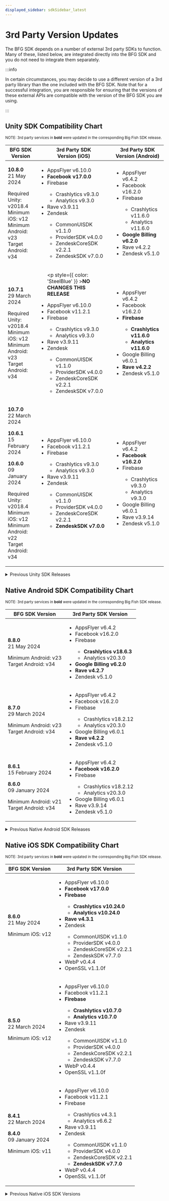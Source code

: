```yaml
---
displayed_sidebar: sdkSidebar_latest
---
```

# 3rd Party Version Updates

<style> {` th, td { vertical-align: top; } `}</style>
<style> {` table { display: table; width: 100%; } `}</style>

The BFG SDK depends on a number of external 3rd party SDKs to function. Many of these, listed below, are integrated directly into the BFG SDK and you do not need to integrate them separately.

:::info 

In certain circumstances, you may decide to use a different version of a 3rd party library than the one included with the BFG SDK. Note that for a successful integration, you are responsible for ensuring that the versions of these external APIs are compatible with the version of the BFG SDK you are using.

:::

## Unity SDK Compatibility Chart 

<sup>NOTE: 3rd party services in <strong>bold</strong> were updated in the corresponding Big Fish SDK release.</sup>

<table>
  <thead>
    <tr>
      <th><strong>BFG SDK Version</strong></th>
      <th><strong>3rd Party SDK<br />Version (iOS)</strong></th>
      <th><strong>3rd Party SDK<br />Version (Android)</strong></th>
    </tr>
  </thead>
  <tbody>
    <tr>
      <td>

**10.8.0**<br />
21 May 2024

Required Unity: v2018.4<br />
Minimum iOS: v12<br />
Minimum Android: v23<br />
Target Android: v34
      </td>
      <td>
        <ul>
          <li>AppsFlyer v6.10.0</li>
          <li>**Facebook v17.0.0**</li>
          <li>Firebase</li>
          <ul>
            <li>Crashlytics v9.3.0</li>
            <li>Analytics v9.3.0</li>
          </ul>
          <li>Rave v3.9.11</li>
          <li>Zendesk</li>
          <ul>
            <li>CommonUISDK v1.1.0</li>
            <li>ProviderSDK v4.0.0</li>
            <li>ZendeskCoreSDK v2.2.1</li>
            <li>ZendeskSDK v7.0.0</li>
          </ul>
        </ul>
      </td>
      <td>
        <ul>
          <li>AppsFlyer v6.4.2</li>
          <li>Facebook v16.2.0</li>
          <li>Firebase</li>
          <ul>
            <li>Crashlytics v11.6.0</li>
            <li>Analytics v11.6.0</li>
          </ul>
          <li>**Google Billing v6.2.0**</li>
          <li>Rave v4.2.2</li>
          <li>Zendesk v5.1.0</li>
        </ul>
      </td>
    </tr>
    <tr>
      <td>

**10.7.1**<br />
29 March 2024

Required Unity: v2018.4<br />
Minimum iOS: v12<br />
Minimum Android: v23<br />
Target Android: v34
      </td>
      <td>
        <ul>
          <p style={{ color: 'SteelBlue' }} >**NO CHANGES THIS RELEASE**</p>
          <li>AppsFlyer v6.10.0</li>
          <li>Facebook v11.2.1</li>
          <li>Firebase</li>
          <ul>
            <li>Crashlytics v9.3.0</li>
            <li>Analytics v9.3.0</li>
          </ul>
          <li>Rave v3.9.11</li>
          <li>Zendesk</li>
          <ul>
            <li>CommonUISDK v1.1.0</li>
            <li>ProviderSDK v4.0.0</li>
            <li>ZendeskCoreSDK v2.2.1</li>
            <li>ZendeskSDK v7.0.0</li>
          </ul>
        </ul>
      </td>
      <td>
        <ul>
          <li>AppsFlyer v6.4.2</li>
          <li>Facebook v16.2.0</li>
          <li>**Firebase**</li>
          <ul>
            <li>**Crashlytics v11.6.0**</li>
            <li>**Analytics v11.6.0**</li>
          </ul>
          <li>Google Billing v6.0.1</li>
          <li>**Rave v4.2.2**</li>
          <li>Zendesk v5.1.0</li>
        </ul>
      </td>
    </tr>
    <tr>
      <td>

**10.7.0**<br />
22 March 2024

**10.6.1**<br />
15 February 2024

**10.6.0**<br />
09 January 2024

Required Unity: v2018.4<br />
Minimum iOS: v12<br />
Minimum Android: v22<br />
Target Android: v34
      </td>
      <td>
        <ul>
          <li>AppsFlyer v6.10.0</li>
          <li>Facebook v11.2.1</li>
          <li>Firebase</li>
          <ul>
            <li>Crashlytics v9.3.0</li>
            <li>Analytics v9.3.0</li>
          </ul>
          <li>Rave v3.9.11</li>
          <li>Zendesk</li>
          <ul>
            <li>CommonUISDK v1.1.0</li>
            <li>ProviderSDK v4.0.0</li>
            <li>ZendeskCoreSDK v2.2.1</li>
            <li>**ZendeskSDK v7.0.0**</li>
          </ul>
        </ul>
      </td>
      <td>
        <ul>
          <li>AppsFlyer v6.4.2</li>
          <li>**Facebook v16.2.0**</li>
          <li>Firebase</li>
          <ul>
            <li>Crashlytics v9.3.0</li>
            <li>Analytics v9.3.0</li>
          </ul>
          <li>Google Billing v6.0.1</li>
          <li>Rave v3.9.14</li>
          <li>Zendesk v5.1.0</li>
        </ul>
      </td>
    </tr>
  </tbody>
</table>

<details>
  <summary>Previous Unity SDK Releases</summary>
  <table>
    <thead>
      <tr>
        <th><strong>BFG SDK Version</strong></th>
        <th><strong>3rd Party SDK<br />Version (iOS)</strong></th>
        <th><strong>3rd Party SDK<br />Version (Android)</strong></th>
      </tr>
    </thead>
    <tbody>
      <tr>
        <td>

**10.5.0**<br />
26 September 2023

Required Unity: v2018.4<br />
Minimum iOS: v11<br />
Minimum Android: v22<br />
Target Android: v34
        </td>
        <td>
          <ul>
            <p style={{ color: 'SteelBlue' }} >**NO CHANGES THIS RELEASE**</p>
            <li>AppsFlyer v6.10.0</li>
            <li>Facebook v11.2.1</li>
            <li>Firebase</li>
            <ul>
              <li>Crashlytics v9.3.0</li>
              <li>Analytics v9.3.0</li>
            </ul>
            <li>Rave v3.9.11</li>
            <li>Zendesk</li>
            <ul>
              <li>CommonUISDK v1.1.0</li>
              <li>ProviderSDK v4.0.0</li>
              <li>ZendeskCoreSDK v2.2.1</li>
              <li>ZendeskSDK v6.0.0</li>
            </ul>
          </ul>
        </td>
        <td>
          <ul>
            <li>AppsFlyer v6.4.2</li>
            <li>**Facebook v16.0.1**</li>
            <li>Firebase</li>
            <ul>
              <li>Crashlytics v9.3.0</li>
              <li>Analytics v9.3.0</li>
            </ul>
            <li>**Google Billing v6.0.1**</li>
            <li>**Rave v3.9.14**</li>
              <li>Zendesk v5.1.0</li>
            </ul>
          </td>
        </tr>
        <tr>
          <td>

**10.4.0**<br />
23 June 2023

Required Unity: v2018.4<br />
Minimum iOS: v11<br />
Minimum Android: v22<br />
Target Android: v33
        </td>
        <td>
          <ul>
            <li>AppsFlyer v6.10.0</li>
            <li>**Facebook v11.2.1**</li>
            <li>Firebase</li>
            <ul>
              <li>Crashlytics v9.3.0</li>
              <li>Analytics v9.3.0</li>
            </ul>
            <li>Rave v3.9.11</li>
            <li>Zendesk</li>
            <ul>
              <li>CommonUISDK v1.1.0</li>
              <li>ProviderSDK v4.0.0</li>
              <li>ZendeskCoreSDK v2.2.1</li>
              <li>ZendeskSDK v6.0.0</li>
            </ul>
          </ul>
        </td>
        <td>
          <ul>
            <li>AppsFlyer v6.4.2</li>
            <li>Facebook v12.3.0</li>
            <li>Firebase</li>
            <ul>
              <li>Crashlytics v9.3.0</li>
              <li>Analytics v9.3.0</li>
            </ul>
            <li>**Google Billing v5.0.0**</li>
            <li>Rave v3.9.8</li>
            <li>Zendesk v5.1.0</li>
          </ul>
        </td>
      </tr>
      <tr>
        <td>

**10.3.0**<br />
06 April 2023

Required Unity: v2018.4<br />
Minimum iOS: v11<br />
Minimum Android: v22<br />
Target Android: v33
        </td>
        <td>
          <ul>
            <li>**AppsFlyer v6.10.0**</li>
            <li>Facebook v9.2.0</li>
            <li>Firebase</li>
            <ul>
              <li>Crashlytics v9.3.0</li>
              <li>Analytics v9.3.0</li>
            </ul>
            <li>Rave v3.9.11</li>
            <li>Zendesk</li>
            <ul>
              <li>CommonUISDK v1.1.0</li>
              <li>ProviderSDK v4.0.0</li>
              <li>ZendeskCoreSDK v2.2.1</li>
              <li>**ZendeskSDK v6.0.0**</li>
            </ul>
          </ul>
        </td>
        <td>
          <ul>
            <p style={{ color: 'SteelBlue' }} >**NO CHANGES THIS RELEASE**</p>
            <li>AppsFlyer v6.4.2</li>
            <li>Facebook v12.3.0</li>
            <li>Firebase</li>
            <ul>
              <li>Crashlytics v9.3.0</li>
              <li>Analytics v9.3.0</li>
            </ul>
            <li>Google Billing v4.1.0</li>
            <li>Rave v3.9.8</li>
            <li>Zendesk v5.1.0</li>
          </ul>
        </td>
      </tr>
      <tr>
        <td>

**10.2.0**<br />
23 November 2023

Required Unity: v2018.4<br />
Minimum iOS: v10<br />
Minimum Android: v22<br />
Target Android: v33
        </td>
        <td>
          <ul>
            <p style={{ color: 'SteelBlue' }} >**NO CHANGES THIS RELEASE**</p>
            <li>AppsFlyer v6.4.2</li>
            <li>Facebook v9.2.0</li>
            <li>Firebase</li>
            <ul>
              <li>Crashlytics v9.3.0</li>
              <li>Analytics v9.3.0</li>
            </ul>
            <li>Rave v3.9.11</li>
            <li>Zendesk</li>
            <ul>
              <li>CommonUISDK v1.1.0</li>
              <li>ProviderSDK v4.0.0</li>
              <li>ZendeskCoreSDK v2.2.1</li>
              <li>ZendeskSDK v4.0.0</li>
            </ul>
          </ul>
        </td>
        <td>
          <ul>
            <li>AppsFlyer v6.4.2</li>
            <li>Facebook v12.3.0</li>
            <li>Firebase</li>
            <ul>
              <li>Crashlytics v9.3.0</li>
              <li>Analytics v9.3.0</li>
            </ul>
            <li>Google Billing v4.1.0</li>
            <li>Rave v3.9.8</li>
            <li>**Zendesk v5.1.0**</li>
          </ul>
        </td>
      </tr>
      <tr>
        <td>

**10.1.0**<br />
25 August 2023

Required Unity: v2018.4<br />
Minimum iOS: v10<br />
Minimum Android: v22<br />
Target Android: v33
        </td>
        <td>
          <ul>
            <li>AppsFlyer v6.4.2</li>
            <li>Facebook v9.2.0</li>
            <li>**Firebase**</li>
            <ul>
              <li>**Crashlytics v9.3.0**</li>
              <li>**Analytics v9.3.0**</li>
            </ul>
            <li>Rave v3.9.11</li>
            <li>Zendesk</li>
            <ul>
              <li>CommonUISDK v1.1.0</li>
              <li>ProviderSDK v4.0.0</li>
              <li>ZendeskCoreSDK v2.2.1</li>
              <li>ZendeskSDK v4.0.0</li>
            </ul>
          </ul>
        </td>
        <td>
          <ul>
            <li>AppsFlyer v6.4.2</li>
            <li>Facebook v12.3.0</li>
            <li>**Firebase**</li>
            <ul>
              <li>**Crashlytics v9.3.0**</li>
              <li>**Analytics v9.3.0**</li>
            </ul>
            <li>**Google Billing v4.1.0**</li>
            <li>Rave v3.9.8</li>
            <li>Zendesk v3.0.2</li>
          </ul>
        </td>
      </tr>
      <tr>
        <td>

**10.0.0**<br />
25 July 2023

Required Unity: v2018.4<br />
Minimum iOS: v10<br />
Minimum Android: v22<br />
Target Android: v32
        </td>
        <td>
          <ul>
            <p style={{ color: 'SteelBlue' }} >**NO CHANGES THIS RELEASE**</p>
            <li>AppsFlyer v6.4.2</li>
            <li>Facebook v9.2.0</li>
            <li>Firebase</li>
            <ul>
              <li>Crashlytics v4.3.1</li>
              <li>Analytics v6.6.2</li>
            </ul>
            <li>Rave v3.9.11</li>
            <li>Zendesk</li>
            <ul>
              <li>CommonUISDK v1.1.0</li>
              <li>ProviderSDK v4.0.0</li>
              <li>ZendeskCoreSDK v2.2.1</li>
              <li>ZendeskSDK v4.0.0</li>
            </ul>
          </ul>
        </td>
        <td>
          <ul>
            <li>AppsFlyer v6.4.2</li>
            <li>**Facebook v12.3.0**</li>
            <li>Firebase</li>
            <ul>
              <li>Crashlytics v17.2.2</li>
              <li>Analytics v17.6.0</li>
              <li>Messaging v20.3.0</li>
              <li>Perf v19.0.7</li>
            </ul>
            <li>Google Billing v3.0.0</li>
            <li>**Rave v3.9.8**</li>
            <li>Zendesk v3.0.2</li>
          </ul>
        </td>
      </tr>
      <tr>
        <td>

**9.6.1**<br />
**9.6.0**<br />
**9.5.0**
        </td>
        <td>
          <ul>
            <li>iOS API: Minimum v10</li>
            <li>**AppsFlyer v6.4.2**</li>
            <li>Facebook v9.2.0</li>
            <li>Firebase</li>
            <ul>
              <li>Crashlytics v4.3.1</li>
              <li>Analytics v6.6.2</li>
            </ul>
            <li>Rave v3.9.11</li>
            <li>Zendesk</li>
            <ul>
              <li>CommonUISDK v1.1.0</li>
              <li>ProviderSDK v4.0.0</li>
              <li>ZendeskCoreSDK v2.2.1</li>
              <li>ZendeskSDK v4.0.0</li>
            </ul>
          </ul>
        </td>
        <td>
          <ul>
            <p style={{ color: 'SteelBlue' }} >**NO CHANGES THIS RELEASE**</p>
            <li>AppsFlyer v6.4.2</li>
            <li>Facebook v8.2.0</li>
            <li>Firebase</li>
            <ul>
              <li>Crashlytics v17.2.2</li>
              <li>Analytics v17.6.0</li>
              <li>Messaging v20.3.0</li>
              <li>Perf v19.0.7</li>
            </ul>
            <li>Google Billing v3.0.0</li>
            <li>Rave v3.9.1</li>
            <li>Zendesk v3.0.2</li>
          </ul>
        </td>
      </tr>
      <tr>
        <td>

**9.4.1**<br />
**9.4.0**
        </td>
        <td>
          <ul>
            <p style={{ color: 'SteelBlue' }} >**NO CHANGES THIS RELEASE**</p>
            <li>iOS API: Minimum v10</li>
            <li>AppsFlyer v6.2.6</li>
            <li>Facebook v9.2.0</li>
            <li>Firebase</li>
            <ul>
              <li>Crashlytics v4.3.1</li>
              <li>Analytics v6.6.2</li>
            </ul>
            <li>Rave v3.9.11</li>
            <li>Zendesk</li>
            <ul>
              <li>CommonUISDK v1.1.0</li>
              <li>ProviderSDK v4.0.0</li>
              <li>ZendeskCoreSDK v2.2.1</li>
              <li>ZendeskSDK v4.0.0</li>
            </ul>
          </ul>
        </td>
        <td>
          <ul>
            <li>**AppsFlyer v6.4.2**</li>
            <li>Facebook v8.2.0</li>
            <li>Firebase</li>
            <ul>
              <li>Crashlytics v17.2.2</li>
              <li>Analytics v17.6.0</li>
              <li>Messaging v20.3.0</li>
              <li>Perf v19.0.7</li>
            </ul>
            <li>Google Billing v3.0.0</li>
            <li>Rave v3.9.1</li>
            <li>Zendesk v3.0.2</li>
          </ul>
        </td>
      </tr>
      <tr>
        <td>

  **9.3.2**<br />
  **9.3.1**<br />
  **9.3.0**<br />
  **9.2.1**<br />
  **9.2.0**<br />
  **9.1.0**
        </td>
        <td>
          <ul>
            <p style={{ color: 'SteelBlue' }} >**NO CHANGES THIS RELEASE**</p>
            <li>iOS API: Minimum v10</li>
            <li>AppsFlyer v6.2.6</li>
            <li>Facebook v9.2.0</li>
            <li>Firebase</li>
            <ul>
              <li>Crashlytics v4.3.1</li>
              <li>Analytics v6.6.2</li>
            </ul>
            <li>Rave v3.9.11</li>
            <li>Zendesk</li>
            <ul>
              <li>CommonUISDK v1.1.0</li>
              <li>ProviderSDK v4.0.0</li>
              <li>ZendeskCoreSDK v2.2.1</li>
              <li>ZendeskSDK v4.0.0</li>
            </ul>
          </ul>
        </td>
        <td>
          <ul>
            <li>AppsFlyer v6.2.3</li>
            <li>**Facebook v8.2.0**</li>
            <li>Firebase</li>
            <ul>
              <li>Crashlytics v17.2.2</li>
              <li>Analytics v17.6.0</li>
              <li>Messaging v20.3.0</li>
              <li>Perf v19.0.7</li>
            </ul>
            <li>Google Billing v3.0.0</li>
            <li>Rave v3.9.1</li>
            <li>Zendesk v3.0.2</li>
          </ul>
        </td>
      </tr>
      <tr>
        <td>

**9.0.2**
        </td>
        <td>
          <ul>
            <li>iOS API: Minimum v10</li>
            <li>**AppsFlyer v6.2.6**</li>
            <li>**Facebook v9.2.0**</li>
            <li>Firebase</li>
            <ul>
              <li>Crashlytics v4.3.1</li>
              <li>Analytics v6.6.2</li>
            </ul>
            <li>**Rave v3.9.11**</li>
            <li>Zendesk</li>
            <ul>
              <li>CommonUISDK v1.1.0</li>
              <li>ProviderSDK v4.0.0</li>
              <li>ZendeskCoreSDK v2.2.1</li>
              <li>ZendeskSDK v4.0.0</li>
            </ul>
          </ul>
        </td>
        <td>
          <ul>
            <li>**AppsFlyer v6.2.3**</li>
            <li>Facebook v4.41.0</li>
            <li>**Firebase**</li>
            <ul>
              <li>**Crashlytics v17.2.2**</li>
              <li>**Analytics v17.6.0**</li>
              <li>**Messaging v20.3.0**</li>
              <li>**Perf v19.0.7**</li>
            </ul>
            <li>**Google Billing v3.0.0**</li>
            <li>Rave v3.9.1</li>
            <li>Zendesk v3.0.2</li>
          </ul>
        </td>
      </tr>
      <tr>
        <td>

**9.0.1**<br />
**9.0.0**
        </td>
        <td>
          <ul>
            <li>iOS API: Minimum v10</li>
            <li>AppsFlyer v6.2.4</li>
            <li>Facebook v9.0.1</li>
            <li>Firebase</li>
            <ul>
              <li>Crashlytics v4.3.1</li>
              <li>Analytics v6.6.2</li>
            </ul>
            <li>Rave v3.9.10-402</li>
            <li>Zendesk</li>
            <ul>
              <li>CommonUISDK v1.1.0</li>
              <li>ProviderSDK v4.0.0</li>
              <li>ZendeskCoreSDK v2.2.1</li>
              <li>ZendeskSDK v4.0.0</li>
            </ul>
          </ul>
        </td>
        <td>
          <ul>
            <li>AppsFlyer v4.8.15</li>
            <li>Facebook v4.41.0</li>
            <li>Firebase</li>
            <ul>
              <li>Messaging v20.1.5</li>
            </ul>
            <li>Rave v3.9.1</li>
            <li>Zendesk v3.0.2</li>
          </ul>
        </td>
      </tr>
    </tbody>
  </table>
</details>

## Native Android SDK Compatibility Chart

<sup>NOTE: 3rd party services in <strong>bold</strong> were updated in the corresponding Big Fish SDK release.</sup>

<table>
  <thead>
    <tr>
      <th><strong>BFG SDK Version</strong></th>
      <th><strong>3rd Party SDK Version</strong></th>
    </tr>
  </thead>
  <tbody>
    <tr>
      <td>

**8.8.0**<br />
21 May 2024

Minimum Android: v23<br />
Target Android: v34
      </td>
      <td>
        <ul>
          <li>AppsFlyer v6.4.2</li>
          <li>Facebook v16.2.0</li>
          <li>Firebase</li>
          <ul>
            <li>**Crashlytics v18.6.3**</li>
            <li>Analytics v20.3.0</li>
          </ul>
          <li>**Google Billing v6.2.0**</li>
          <li>**Rave v4.2.7**</li>
          <li>Zendesk v5.1.0</li>
        </ul>
      </td>
    </tr>
    <tr>
      <td>

**8.7.0**<br />
29 March 2024

Minimum Android: v23<br />
Target Android: v34
      </td>
      <td>
        <ul>
          <li>AppsFlyer v6.4.2</li>
          <li>Facebook v16.2.0</li>
          <li>Firebase</li>
          <ul>
            <li>Crashlytics v18.2.12</li>
            <li>Analytics v20.3.0</li>
          </ul>
          <li>Google Billing v6.0.1</li>
          <li>**Rave v4.2.2**</li>
          <li>Zendesk v5.1.0</li>
        </ul>
      </td>
    </tr>
    <tr>
      <td>

**8.6.1**<br />
15 February 2024

**8.6.0**<br />
09 January 2024

Minimum Android: v21<br />
Target Android: v34
      </td>
      <td>
        <ul>
          <li>AppsFlyer v6.4.2</li>
          <li>**Facebook v16.2.0**</li>
          <li>Firebase</li>
          <ul>
            <li>Crashlytics v18.2.12</li>
            <li>Analytics v20.3.0</li>
          </ul>
          <li>Google Billing v6.0.1</li>
          <li>Rave v3.9.14</li>
          <li>Zendesk v5.1.0</li>
        </ul>
      </td>
    </tr>
  </tbody>
</table>

<details>
  <summary>Previous Native Android SDK Releases</summary>
  <table>
    <thead>
      <tr>
        <th><strong>BFG SDK Version</strong></th>
        <th><strong>3rd Party SDK Version</strong></th>
      </tr>
    </thead>
    <tbody>
      <tr>
        <td>

**8.5.0**<br />
26 September 2023

Minimum Android: v21<br />
Target Android: v34
        </td>
        <td>
          <ul>
            <li>AppsFlyer v6.4.2</li>
            <li>**Facebook v16.0.1**</li>
            <li>Firebase</li>
            <ul>
              <li>Crashlytics v18.2.12</li>
              <li>Analytics v20.3.0</li>
            </ul>
            <li>**Google Billing v6.0.1**</li>
            <li>**Rave v3.9.14**</li>
            <li>Zendesk v5.1.0</li>
          </ul>
        </td>
      </tr>
      <tr>
        <td>

**8.4.0**<br />
23 June 2023

**8.3.0**<br />
06 April 2023

Minimum Android: v21<br />
Target Android: v33
        </td>
        <td>
          <ul>
            <li>AppsFlyer v6.4.2</li>
            <li>Facebook v12.3.0</li>
            <li>Firebase</li>
            <ul>
              <li>Crashlytics v18.2.12</li>
              <li>Analytics v20.3.0</li>
            </ul>
            <li>**Google Billing v5.0.0**</li>
            <li>Rave v3.9.8</li>
            <li>Zendesk v5.1.0</li>
          </ul>
        </td>
      </tr>
      <tr>
        <td>

**8.2.0**<br />
23 November 2022

Minimum Android: v21<br />
Target Android: v33
        </td>
        <td>
          <ul>
            <li>AppsFlyer v6.4.2</li>
            <li>Facebook v12.3.0</li>
            <li>Firebase</li>
            <ul>
              <li>Crashlytics v18.2.12</li>
              <li>Analytics v20.3.0</li>
            </ul>
            <li>Google Billing v4.0.0</li>
            <li>Rave v3.9.8</li>
            <li>**Zendesk v5.1.0**</li>
          </ul>
        </td>
      </tr>
      <tr>
        <td>

**8.1.0**<br />
25 August 2022

Minimum Android: v20<br />
Target Android: v33

**8.0.0**<br />
25 July 2022

Minimum Android: v20<br />
Target Android: v31
        </td>
        <td>
          <ul>
            <li>AppsFlyer v6.4.2</li>
            <li>**Facebook v12.3.0**</li>
            <li>Firebase</li>
            <ul>
              <li>**Crashlytics v18.2.12**</li>
              <li>Analytics v20.3.0</li>
            </ul>
            <li>**Google Billing v4.0.0**</li>
            <li>**Rave v3.9.8**</li>
            <li>Zendesk v3.0.2</li>
          </ul>
        </td>
      </tr>
      <tr>
        <td>

**7.8.0**<br />
**7.7.0**<br />
**7.6.0**
        </td>
        <td>
          <ul>
            <li>**AppsFlyer v6.4.2**</li>
            <li>Facebook v8.2.0</li>
            <li>Firebase</li>
            <ul>
              <li>Crashlytics v17.2.2</li>
              <li>Analytics v20.3.0</li>
            </ul>
            <li>**Google Billing v3.0.3**</li>
            <li>Rave v3.9.1</li>
            <li>Zendesk v3.0.2</li>
          </ul>
        </td>
      </tr>
      <tr>
        <td>

**7.5.2**<br />
**7.5.1**<br />
**7.5.0**<br />
**7.4.0**
        </td>
        <td>
          <ul>
            <li>AppsFlyer v6.2.3</li>
            <li>Facebook v8.2.0</li>
            <li>**Firebase**</li>
            <ul>
              <li>**Crashlytics v17.2.2**</li>
              <li>**Analytics v20.3.0**</li>
            </ul>
            <li>Google Billing v3.0.3</li>
            <li>Rave v3.9.1</li>
            <li>Zendesk v3.0.2</li>
          </ul>
        </td>
      </tr>
      <tr>
        <td>

**7.3.0**
        </td>
        <td>
          <ul>
            <li>AppsFlyer v6.2.3</li>
            <li>Facebook v8.2.0</li>
            <li>Firebase</li>
            <ul>
              <li>Crashlytics v17.0.0</li>
              <li>Analytics v20.1.5</li>
            </ul>
            <li>**Google Billing v3.0.3**</li>
            <li>Rave v3.9.1</li>
            <li>Zendesk v3.0.2</li>
          </ul>
        </td>
      </tr>
      <tr>
        <td>

**7.1.7**
        </td>
        <td>
          <ul>
            <li>AppsFlyer v6.2.3</li>
            <li>**Facebook v8.2.0**</li>
            <li>Firebase</li>
            <ul>
              <li>Crashlytics v17.0.0</li>
              <li>Analytics v20.1.5</li>
            </ul>
            <li>Rave v3.9.1</li>
            <li>Zendesk v3.0.2</li>
          </ul>
        </td>
      </tr>
      <tr>
        <td>

**7.1.6**
        </td>
        <td>
          <ul>
            <li>**AppsFlyer v6.2.3**</li>
            <li>Facebook v4.4.1</li>
            <li>Firebase</li>
            <ul>
              <li>Crashlytics v17.0.0</li>
              <li>Analytics v20.1.5</li>
            </ul>
            <li>Rave v3.9.1</li>
            <li>Zendesk v3.0.2</li>
          </ul>
        </td>
      </tr>
      <tr>
        <td>

**7.1.5**<br />
**7.1.4**<br />
**7.1.3**<br />
**7.1.2**<br />
**7.1.1**<br />
**7.1.0**
        </td>
        <td>
          <ul>
            <li>AppsFlyer v4.8.15</li>
            <li>Facebook v4.4.1</li>
            <li>Firebase</li>
            <ul>
              <li>**Crashlytics v17.0.0**</li>
              <li>Analytics v20.1.5</li>
            </ul>
            <li>Rave v3.9.1</li>
            <li>**Zendesk v3.0.2**</li>
          </ul>
        </td>
      </tr>
      <tr>
        <td>

**7.0.0**
        </td>
        <td>
          <ul>
            <li>AppsFlyer v4.8.15</li>
            <li>Facebook v4.4.1</li>
            <li>Firebase</li>
            <ul>
              <li>Crashlytics (Fabric)</li>
              <li>Analytics v20.1.5</li>
            </ul>
            <li>Rave v3.9.1</li>
            <li>Zendesk v1.10.1.1</li>
          </ul>
        </td>
      </tr>
    </tbody>
  </table>
</details>

## Native iOS SDK Compatibility Chart

<sup>NOTE: 3rd party services in <strong>bold</strong> were updated in the corresponding Big Fish SDK release.</sup>

<table>
  <thead>
    <tr>
      <th><strong>BFG SDK Version</strong></th>
      <th><strong>3rd Party SDK Version</strong></th>
    </tr>
  </thead>
  <tbody>
    <tr>
      <td>

**8.6.0**<br />
21 May 2024

Minimum iOS: v12
      </td>
      <td>
        <ul>
          <li>AppsFlyer v6.10.0</li>
          <li>**Facebook v17.0.0**</li>
          <li>**Firebase**</li>
          <ul>
            <li>**Crashlytics v10.24.0**</li>
            <li>**Analytics v10.24.0**</li>
          </ul>
          <li>**Rave v4.3.1**</li>
          <li>Zendesk</li>
          <ul>
            <li>CommonUISDK v1.1.0</li>
            <li>ProviderSDK v4.0.0</li>
            <li>ZendeskCoreSDK v2.2.1</li>
            <li>ZendeskSDK v7.7.0</li>
          </ul>
          <li>WebP v0.4.4</li>
          <li>OpenSSL v1.1.0f</li>
        </ul>
      </td>
    </tr>
    <tr>
      <td>

**8.5.0**<br />
22 March 2024

Minimum iOS: v12
      </td>
      <td>
        <ul>
          <li>AppsFlyer v6.10.0</li>
          <li>Facebook v11.2.1</li>
          <li>**Firebase**</li>
          <ul>
            <li>**Crashlytics v10.7.0**</li>
            <li>**Analytics v10.7.0**</li>
          </ul>
          <li>Rave v3.9.11</li>
          <li>Zendesk</li>
          <ul>
            <li>CommonUISDK v1.1.0</li>
            <li>ProviderSDK v4.0.0</li>
            <li>ZendeskCoreSDK v2.2.1</li>
            <li>ZendeskSDK v7.7.0</li>
          </ul>
          <li>WebP v0.4.4</li>
          <li>OpenSSL v1.1.0f</li>
        </ul>
      </td>
    </tr> 
    <tr>
      <td>

**8.4.1**<br />
22 March 2024

**8.4.0**<br />
09 January 2024

Minimum iOS: v11
      </td>
      <td>
        <ul>
          <li>AppsFlyer v6.10.0</li>
          <li>Facebook v11.2.1</li>
          <li>Firebase</li>
          <ul>
            <li>Crashlytics v4.3.1</li>
            <li>Analytics v6.6.2</li>
          </ul>
          <li>Rave v3.9.11</li>
          <li>Zendesk</li>
          <ul>
            <li>CommonUISDK v1.1.0</li>
            <li>ProviderSDK v4.0.0</li>
            <li>ZendeskCoreSDK v2.2.1</li>
            <li>**ZendeskSDK v7.7.0**</li>
          </ul>
          <li>WebP v0.4.4</li>
          <li>OpenSSL v1.1.0f</li>
        </ul>
      </td>
    </tr> 
  </tbody>
</table>

<details>
  <summary>Previous Native iOS SDK Versions</summary>
    <table>
    <thead>
      <tr>
        <th><strong>BFG SDK Version</strong></th>
        <th><strong>3rd Party SDK Version</strong></th>
      </tr>
    </thead>
    <tbody>
      <tr>
        <td>

**8.3.0**<br />
26 September 2023

**8.2.0**<br />
23 June 2023

Minimum iOS: v11
        </td>
        <td>
          <ul>
            <li>AppsFlyer v6.10.0</li>
            <li>**Facebook v11.2.1**</li>
            <li>Firebase</li>
            <ul>
              <li>Crashlytics v4.3.1</li>
              <li>Analytics v6.6.2</li>
            </ul>
            <li>Rave v3.9.11</li>
            <li>Zendesk</li>
            <ul>
              <li>CommonUISDK v1.1.0</li>
              <li>ProviderSDK v4.0.0</li>
              <li>ZendeskCoreSDK v2.2.1</li>
              <li>ZendeskSDK v6.0.0</li>
            </ul>
            <li>WebP v0.4.4</li>
            <li>OpenSSL v1.1.0f</li>
          </ul>
        </td>
      </tr> 
      <tr>
        <td>

**8.1.0**<br />
06 April 2023

Minimum iOS: v11
        </td>
        <td>
          <ul>
            <li>**AppsFlyer v6.10.0**</li>
            <li>Facebook v9.2.0</li>
            <li>Firebase</li>
            <ul>
              <li>Crashlytics v4.3.1</li>
              <li>Analytics v6.6.2</li>
            </ul>
            <li>Rave v3.9.11</li>
            <li>Zendesk</li>
            <ul>
              <li>CommonUISDK v1.1.0</li>
              <li>ProviderSDK v4.0.0</li>
              <li>ZendeskCoreSDK v2.2.1</li>
              <li>**ZendeskSDK v6.0.0**</li>
            </ul>
            <li>WebP v0.4.4</li>
            <li>OpenSSL v1.1.0f</li>
          </ul>
        </td>
      </tr> 
      <tr>
        <td>

**8.0.0**<br />
22 November 2022

**7.7.2**<br />
25 July 2022

**7.7.1**<br />
08 June 2022

**7.7.0**<br />
13 May 2022

**7.6.0**<br />
28 February 2022

Minimum iOS: v9.1
        </td>
        <td>
          <ul>
            <li>**AppsFlyer v6.4.2**</li>
            <li>Facebook v9.2.0</li>
            <li>Firebase</li>
            <ul>
              <li>Crashlytics v4.3.1</li>
              <li>Analytics v6.6.2</li>
            </ul>
            <li>Rave v3.9.11</li>
            <li>Zendesk</li>
            <ul>
              <li>CommonUISDK v1.1.0</li>
              <li>ProviderSDK v4.0.0</li>
              <li>ZendeskCoreSDK v2.2.1</li>
              <li>ZendeskSDK v4.0.0</li>
            </ul>
            <li>WebP v0.4.4</li>
            <li>OpenSSL v1.1.0f</li>
          </ul>
        </td>
      </tr>
      <tr>
        <td>

**7.5.1**<br />
**7.5.0**<br />
**7.4.0**<br />
**7.3.0**<br />
**7.2.5**<br />
**7.2.4**

Minimum iOS: v9.1
        </td>
        <td>
          <ul>
            <li>**AppsFlyer v6.2.6**</li>
            <li>**Facebook v9.2.0**</li>
            <li>Firebase</li>
            <ul>
              <li>Crashlytics v4.3.1</li>
              <li>Analytics v6.6.2</li>
            </ul>
            <li>**Rave v3.9.11**</li>
            <li>Zendesk</li>
            <ul>
              <li>CommonUISDK v1.1.0</li>
              <li>ProviderSDK v4.0.0</li>
              <li>ZendeskCoreSDK v2.2.1</li>
              <li>ZendeskSDK v4.0.0</li>
            </ul>
            <li>WebP v0.4.4</li>
            <li>OpenSSL v1.1.0f</li>
          </ul>
        </td>
      </tr>
      <tr>
        <td>

**7.2.3**<br />
**7.2.2**<br />
**7.2.1**

Minimum iOS: v9.1
        </td>
        <td>
          <ul>
            <li>**AppsFlyer v6.2.4**</li>
            <li>**Facebook v9.0.1**</li>
            <li>Firebase</li>
            <ul>
              <li>Crashlytics v4.3.1</li>
              <li>Analytics v6.6.2</li>
            </ul>
            <li>**Rave v3.9.10-402**</li>
            <li>Zendesk</li>
            <ul>
              <li>CommonUISDK v1.1.0</li>
              <li>ProviderSDK v4.0.0</li>
              <li>ZendeskCoreSDK v2.2.1</li>
              <li>ZendeskSDK v4.0.0</li>
            </ul>
            <li>WebP v0.4.4</li>
            <li>OpenSSL v1.1.0f</li>
          </ul>
        </td>
      </tr>
      <tr>
        <td>

**7.2.0**

Minimum iOS: v9.1
        </td>
        <td>
          <ul>
            <li>AppsFlyer v6.0.3</li>
            <li>**Facebook v8.2.0**</li>
            <li>**Firebase**</li>
            <ul>
              <li>**Crashlytics v4.3.1**</li>
              <li>**Analytics v6.6.2**</li>
            </ul>
            <li>Rave v3.9.8-399</li>
            <li>**Zendesk**</li>
            <ul>
              <li>**CommonUISDK v1.1.0**</li>
              <li>**ProviderSDK v4.0.0**</li>
              <li>**ZendeskCoreSDK v2.2.1**</li>
              <li>**ZendeskSDK v4.0.0**</li>
            </ul>
            <li>WebP v0.4.4</li>
            <li>OpenSSL v1.1.0f</li>
          </ul>
        </td>
      </tr>
      <tr>
        <td>

**7.1.3**

Minimum iOS: v9.1
        </td>
        <td>
          <ul>
            <li>**AppsFlyer v6.0.3**</li>
            <li>Facebook v5.8.0</li>
            <li>**Firebase**</li>
            <ul>
              <li>**Crashlytics v6.28.1 / 4.3.0**</li>
              <li>**Analytics v6.28.1 / 6.6.2**</li>
              <li>**Performance v6.28.1 / 3.2.1**</li>
            </ul>
            <li>**Rave v3.9.8-399**</li>
            <li>**Zendesk**</li>
            <ul>
              <li>**CommonUISDK v4.0.0**</li>
              <li>**Messaging v3.0.0**</li>
              <li>**SDKConfigurations v2.2.0**</li>
              <li>**SupportProvidersSDK v5.0.0**</li>
              <li>**SupportSDK v5.0.0**</li>
              <li>**ZendeskCoreSDK v2.2.1**</li>
            </ul>
            <li>WebP v0.4.4</li>
            <li>OpenSSL v1.1.0f</li>
          </ul>
        </td>
      </tr>
      <tr>
        <td>

**7.1.2**<br />
**7.1.1**

Minimum iOS: v9.1
        </td>
        <td>
          <ul>
            <li>AppsFlyer v4.8.9</li>
            <li>Facebook v5.8.0</li>
            <li>Firebase v3.14</li>
            <li>Rave v3.9.5</li>
            <li>**Zendesk v5.0.0**</li>
            <li>WebP v0.4.4</li>
            <li>OpenSSL v1.1.0f</li>
          </ul>
        </td>
      </tr>
      <tr>
        <td>

**7.0.1**

Minimum iOS: v9.1
        </td>
        <td>
          <ul>
            <li>AppsFlyer v4.8.9</li>
            <li>Facebook v5.8.0</li>
            <li>Firebase v3.15</li>
            <li>Rave v3.9.5</li>
            <li>WebP v0.4.4</li>
            <li>OpenSSL v1.1.0f</li>
          </ul>
        </td>
      </tr>
    </tbody>
  </table>
</details>
